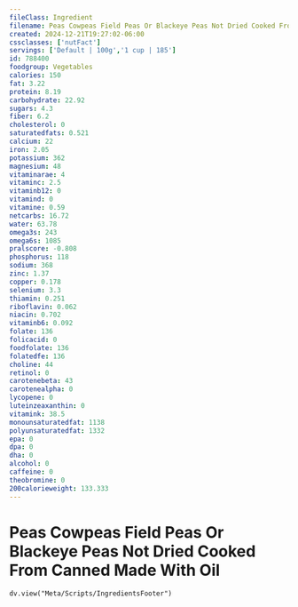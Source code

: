 ```yaml
---
fileClass: Ingredient
filename: Peas Cowpeas Field Peas Or Blackeye Peas Not Dried Cooked From Canned Made With Oil
created: 2024-12-21T19:27:02-06:00
cssclasses: ['nutFact']
servings: ['Default | 100g','1 cup | 185']
id: 788400
foodgroup: Vegetables
calories: 150
fat: 3.22
protein: 8.19
carbohydrate: 22.92
sugars: 4.3
fiber: 6.2
cholesterol: 0
saturatedfats: 0.521
calcium: 22
iron: 2.05
potassium: 362
magnesium: 48
vitaminarae: 4
vitaminc: 2.5
vitaminb12: 0
vitamind: 0
vitamine: 0.59
netcarbs: 16.72
water: 63.78
omega3s: 243
omega6s: 1085
pralscore: -0.808
phosphorus: 118
sodium: 368
zinc: 1.37
copper: 0.178
selenium: 3.3
thiamin: 0.251
riboflavin: 0.062
niacin: 0.702
vitaminb6: 0.092
folate: 136
folicacid: 0
foodfolate: 136
folatedfe: 136
choline: 44
retinol: 0
carotenebeta: 43
carotenealpha: 0
lycopene: 0
luteinzeaxanthin: 0
vitamink: 38.5
monounsaturatedfat: 1138
polyunsaturatedfat: 1332
epa: 0
dpa: 0
dha: 0
alcohol: 0
caffeine: 0
theobromine: 0
200calorieweight: 133.333
---
```


# Peas Cowpeas Field Peas Or Blackeye Peas Not Dried Cooked From Canned Made With Oil

```dataviewjs
dv.view("Meta/Scripts/IngredientsFooter")
```